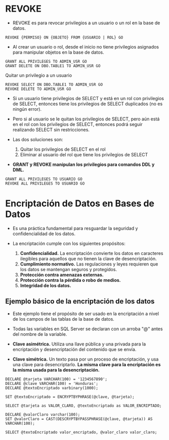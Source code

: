 
# REVOKE

- REVOKE es para revocar privilegios a un usuario o un rol en la base de datos.

```
REVOKE {PERMISO} ON {OBJETO} FROM {USUARIO | ROL} GO
```

- Al crear un usuario o rol, desde el inicio no tiene privilegios asignados para manipular objetos en la base de datos.

```
GRANT ALL PRIVILEGES TO ADMIN_USR GO
GRANT DELETE ON DBO.TABLE1 TO ADMIN_USR GO
```

Quitar un privilegio a un usuario

```
REVOKE SELECT ON DBO.TABLE1 TO ADMIN_USR GO
REVOKE DELETE TO ADMIN_USR GO
```

- Si un usuario tiene privilegios de SELECT y está en un rol con privilegios de SELECT, entonces tiene los privilegios de SELECT duplicados (no es ningún error).
- Pero si al usuario se le quitan los privilegios de SELECT, pero aún está en el rol con los privilegios de SELECT, entonces podrá seguir realizando SELECT sin restricciones.

- Las dos soluciones son:
	1. Quitar los privilegios de SELECT en el rol
	2. Eliminar al usuario del rol que tiene los privilegios de SELECT

- **GRANT y REVOKE manipulan los privilegios para comandos DDL y DML.**

```
GRANT ALL PRIVILEGES TO USUARIO GO
REVOKE ALL PRIVILEGES TO USUARIO GO
```

# Encriptación de Datos en Bases de Datos

- Es una práctica fundamental para resguardar la seguridad y confidencialidad de los datos.

- La encriptación cumple con los siguientes propósitos:
	1.  **Confidencialidad.** La encriptación convierte los datos en caracteres ilegibles para aquellos que no tienen la clave de desencriptación.
	2. **Cumplimiento normativo.** Las regulaciones y leyes requieren que los datos se mantengan seguros y protegidos. 
	3. **Protección contra amenazas externas.** 
	4. **Protección contra la pérdida o robo de medios.**
	5. **Integridad de los datos.**

## Ejemplo básico de la encriptación de los datos

- Este ejemplo tiene el propósito de ser usado en la encriptación a nivel de los campos de las tablas de la base de datos.

- Todas las variables en SQL Server se declaran con un arroba "@" antes del nombre de la variable.

- **Clave asimétrica.** Utiliza una llave pública y una privada para la encriptación y desencriptación del contenido que se envía.
- **Clave simétrica.** Un texto pasa por un proceso de encriptación, y usa una clave para desencriptarlo. **La misma clave para la encriptación es la misma usada para la desencriptación.**

```
DECLARE @tarjeta VARCHAR(100) = '1234567890';
DECLARE @clave VARCHAR(100) = 'Honduras';
DECLARE @textoEncriptado varbinary(1000);

SET @textoEncriptado = ENCRYPTBYPHRASE(@clave, @tarjeta);

SELECT @tarjeta as VALOR_CLARO, @textoEncriptado as VALOR_ENCRIPTADO;

DECLARE @valorClaro varchar(100);
SET @valorClaro = CAST(DESCRYPTBYPASSPHRASE(@clave, @tarjeta)) AS VARCHAR(100);

SELECT @textoEncriptado valor_encriptado, @valor_claro valor_claro;
```






























